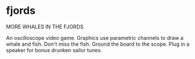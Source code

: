 # fjords
MORE WHALES IN THE FJORDS

An oscilloscope video game. Graphics use parametric channels to draw a whale and fish.  Don't miss the fish.  Ground the board to the scope.  Plug in a speaker for bonus drunken sailor tunes.
